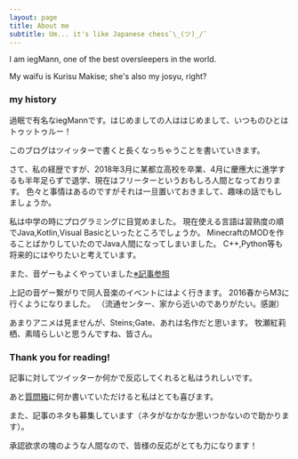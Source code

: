```yaml
---
layout: page
title: About me
subtitle: Um... it's like Japanese chess¯\_(ツ)_/¯
---
```


I am iegMann, one of the best oversleepers in the world.

My waifu is Kurisu Makise; she's also my josyu, right?

### my history

過眠で有名なiegMannです。はじめましての人ははじめまして、いつものひとはトゥットゥルー！

このブログはツイッターで書くと長くなっちゃうことを書いていきます。

さて、私の経歴ですが、2018年3月に某都立高校を卒業、4月に慶應大に進学するも半年足らずで退学、現在はフリーターというおもしろ人間となっております。
色々と事情はあるのですがそれは一旦置いておきまして、趣味の話でもしましょうか。

私は中学の時にプログラミングに目覚めました。
現在使える言語は習熟度の順でJava,Kotlin,Visual Basicといったところでしょうか。
MinecraftのMODを作ることばかりしていたのでJava人間になってしまいました。
C++,Python等も将来的にはやりたいと考えています。

また、音ゲーもよくやっていました[※記事参照](https://iegmann.github.io/2018-12-03-third-post/)

上記の音ゲー繋がりで同人音楽のイベントにはよく行きます。
2016春からM3に行くようになりました。
（流通センター、家から近いのでありがたい。感謝）

あまりアニメは見ませんが、Steins;Gate、あれは名作だと思います。
牧瀬紅莉栖、素晴らしいと思うんですね、皆さん。

### Thank you for reading!

記事に対してツイッターか何かで反応してくれると私はうれしいです。

あと[質問箱](https://peing.net/ja/136mann)に何か書いていただけると私はとても喜びます。

また、記事のネタも募集しています（ネタがなかなか思いつかないので助かります）。

承認欲求の塊のような人間なので、皆様の反応がとても力になります！
